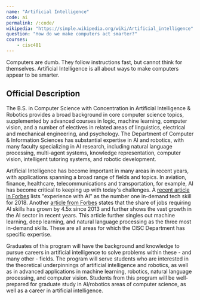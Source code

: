 ```yaml
---
name: "Artificial Intelligence"
code: ai
permalink: /:code/
wikipedia: "https://simple.wikipedia.org/wiki/Artificial_intelligence"
question: "How do we make computers act smarter?"
courses:
    - cisc481
---
```


Computers are dumb. They follow instructions fast, but cannot think for themselves. Artificial Intelligence is all about ways to make computers appear to be smarter.

## Official Description

The B.S. in Computer Science with Concentration in Artificial Intelligence & Robotics provides a broad background in core computer science topics, supplemented by advanced courses in logic, machine learning, computer vision, and a number of electives in related areas of linguistics, electrical and mechanical engineering, and psychology. The Department of Computer & Information Sciences has substantial expertise in AI and robotics, with many faculty specializing in AI research, including natural language processing, multi-agent systems, knowledge representation, computer vision, intelligent tutoring systems, and robotic development.

Artificial Intelligence has become important in many areas in recent years, with applications spanning a broad range of fields and topics. In aviation, finance, healthcare, telecommunications and transportation, for example, AI has become critical to keeping up with today's challenges. A [recent article in Forbes](https://www.forbes.com/sites/forbestechcouncil/2017/12/21/13-top-techskills-in-high-demand-for-2018) lists "experience with AI" as the number one in-demand tech skill for 2018. Another [article from Forbes](https://www.forbes.com/sites/louiscolumbus/2018/01/12/10-chartsthat-will-change-your-perspective-on-artificial-intelligences-growth) states that the share of jobs requiring AI skills has grown by 4.5x since 2013 and further shows the vast growth in the AI sector in recent years. This article further singles out machine learning, deep learning, and natural language processing as the three most in-demand skills. These are all areas for which the CISC Department has specific expertise.

Graduates of this program will have the background and knowledge to pursue careers in artificial intelligence to solve problems within these - and many other - fields. The program will serve students who are interested in the theoretical underpinnings of artificial intelligence and robotics, as well as in advanced applications in machine learning, robotics, natural language processing, and computer vision. Students from this program will be well-prepared for graduate study in AI/robotics areas of computer science, as well as a career in artificial intelligence.
